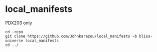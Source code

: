 # local_manifests
PDX203 only

```
cd .repo
git clone https://github.com/Johnkarazou/local_manifests -b bliss-universe local_manifests
cd ../
